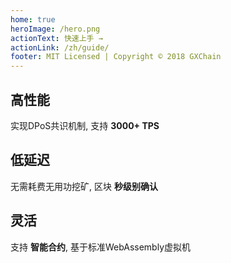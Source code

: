 ```yaml
---
home: true
heroImage: /hero.png
actionText: 快速上手 →
actionLink: /zh/guide/
footer: MIT Licensed | Copyright © 2018 GXChain
---
```


<div class="features">
  <div class="feature">
    <h2>高性能</h2>
    <p>实现DPoS共识机制, 支持 <strong>3000+ TPS</strong></p>
  </div>
  <div class="feature">
    <h2>低延迟</h2>
    <p>无需耗费无用功挖矿, 区块 <strong>秒级别确认</strong></p>
  </div>
  <div class="feature">
    <h2>灵活</h2>
    <p>支持 <strong>智能合约</strong>, 基于标准WebAssembly虚拟机</p>
  </div>
</div>

